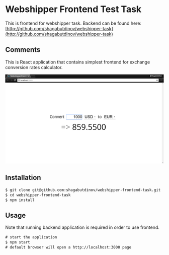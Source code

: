 Webshipper Frontend Test Task
=============================

This is frontend for webshipper task. Backend can be found here:
[http://github.com/shagabutdinov/webshipper-task](http://github.com/shagabutdinov/webshipper-task)

Comments
--------

This is React application that contains simplest frontend for exchange
conversion rates calculator.

![./public/screenshot.jpg](./public/screenshot.jpg)

Installation
------------

```
$ git clone git@github.com:shagabutdinov/webshipper-frontend-task.git
$ cd webshipper-frontend-task
$ npm install
```

Usage
-----

Note that running backend application is required in order to use frontend.

```
# start the application
$ npm start
# default browser will open a http://localhost:3000 page
```
